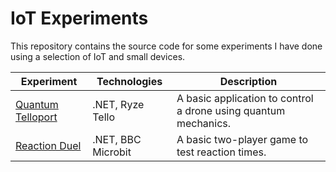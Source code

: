 # IoT Experiments

This repository contains the source code for some experiments I have done using a selection of IoT and small devices.

Experiment | Technologies | Description
--- | --- | ---
[Quantum Telloport](quantum-telloport/README.md) | .NET, Ryze Tello | A basic application to control a drone using quantum mechanics.
[Reaction Duel](reaction-duel/README.md) | .NET, BBC Microbit | A basic two-player game to test reaction times.